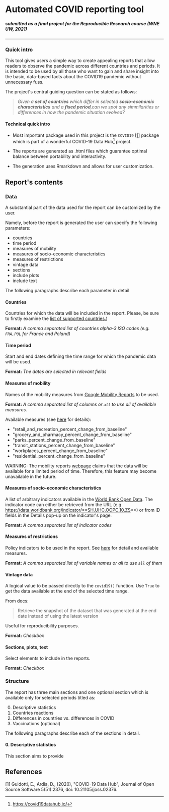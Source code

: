 # Automated COVID reporting tool

##### submitted as a final project for the Reproducible Research course (WNE UW, 2021) 

---
### Quick intro
This tool gives users a simple way to create appealing reports that allow readers to observe the pandemic across different countries and periods. It is intended to be used by all those who want to gain and share insight into the basic, data-based facts about the COVID19 pandemic without unnecessary fuss.

The project's central guiding question can be stated as follows:

> *Given a **set of countries** which differ in selected **socio-economic characteristics** and a **fixed period**,can we spot any simmilarities or differences in how the pandemic situation evolved?*

#### Technical quick intro 

- Most important package used in this project is the ```COVID19``` [[1]](#1) package which is part of a wonderful COVID-19 Data Hub[^1] project.

- The reports are generated as .html files which guarantee optimal balance between portability and interactivity.

- The generation uses Rmarkdown and allows for user customization.

## Report's contents

### Data

A substantial part of the data used for the report can be customized by the user.

Namely, before the report is generated the user can specify the following parameters:

 - countries 
 - time period
 - measures of mobility
 - measures of socio-economic characteristics
 - measures of restrictions
 - vintage data
 - sections
 - include plots
 - include text
 
The following paragraphs describe each parameter in detail

#### Countries

Countries for which the data will be included in the report.
Please, be sure to firstly examine the [ list of supported countries.](https://covid19datahub.io/))

**Format:** *A comma separated list of countries alpha-3 ISO codes (e.g. ```FRA,POL``` for France and Poland)* 


#### Time period

Start and end dates defining the time range for which the pandemic data will be used.

**Format:** *The dates are selected in relevant fields* 

#### Measures of mobility 

Names of the mobility measures from [Google Mobility Reports](https://www.google.com/covid19/mobility/) to be used.

**Format:** *A comma separated list of columns or ```all``` to use all of available measures.*

Available measures (see [here](https://www.google.com/covid19/mobility/) for details):

 - "retail_and_recreation_percent_change_from_baseline"
 - "grocery_and_pharmacy_percent_change_from_baseline" 
 - "parks_percent_change_from_baseline"                
 - "transit_stations_percent_change_from_baseline"     
 - "workplaces_percent_change_from_baseline"           
 - "residential_percent_change_from_baseline" 
 

WARNING: The mobility reports [webpage](https://www.google.com/covid19/mobility/) claims that the data will be available for a limited period of time. Therefore, this feature may become unavailable in the future. 

#### Measures of socio-economic characteristics
 
 A list of arbitrary indicators available in the [World Bank Open Data](https://data.worldbank.org/). The indicator code can either be retrieved from the URL (e.g https://data.worldbank.org/indicator/**SH.UHC.OOPC.10.ZS**) or from ID fields in the Details pop-up on the indicator's page.
 
**Format:** *A comma separated list of indicator codes*

#### Measures of restrictions 

Policy indicators to be used in the report. See [here](https://covid19datahub.io/articles/doc/data.html#policy-measures) for detail and available measures.

**Format:** *A comma separated list of variable names or all to use ```all``` of them*

#### Vintage data

A logical value to be passed directly to the ```covid19()``` function. Use ```True``` to get the data available at the end of the selected time range.

From docs: 
> Retrieve the snapshot of the dataset that was generated at the end date instead of using the latest version

Useful for reproducibility purposes.

**Format:** *Checkbox*

#### Sections, plots, text

Select elements to include in the reports.

**Format:** *Checkbox*

### Structure 

The report has three main sections and one optional section which is available only for selected periods titled as:

0. Descriptive statistics
1. Countries reactions
2. Differences in countries vs. differences in COVID
3. Vaccinations (optional)



The following paragraphs describe each of the sections in detail.

#### 0. Descriptive statistics

This section aims to provide


[^1]: https://covid19datahub.io/

## References
<a id="1">[1]</a> 
Guidotti, E., Ardia, D., (2020), "COVID-19 Data Hub", 
Journal of Open Source Software 5(51):2376, 
doi: 10.21105/joss.02376.
